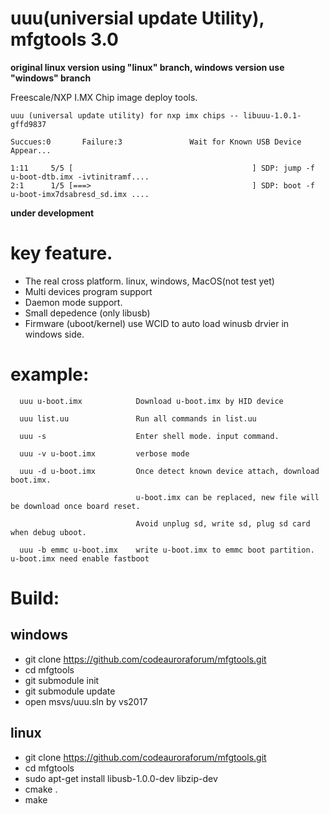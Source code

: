 # uuu(universial update Utility), mfgtools 3.0 

**original linux version using "linux" branch, windows version use "windows" branch**

Freescale/NXP I.MX Chip image deploy tools.

    uuu (universal update utility) for nxp imx chips -- libuuu-1.0.1-gffd9837

    Succues:0       Failure:3               Wait for Known USB Device Appear...

    1:11     5/5 [                                        ] SDP: jump -f u-boot-dtb.imx -ivtinitramf....
    2:1      1/5 [===>                                    ] SDP: boot -f u-boot-imx7dsabresd_sd.imx ....


**under development**

# key feature. 
 - The real cross platform. linux, windows, MacOS(not test yet)
 - Multi devices program support
 - Daemon mode support.
 - Small depedence (only libusb)
 - Firmware (uboot/kernel) use WCID to auto load winusb drvier in windows side.

# example:
```
  uuu u-boot.imx            Download u-boot.imx by HID device
  
  uuu list.uu               Run all commands in list.uu
  
  uuu -s                    Enter shell mode. input command. 

  uuu -v u-boot.imx         verbose mode
 
  uuu -d u-boot.imx         Once detect known device attach, download boot.imx. 
                            
                            u-boot.imx can be replaced, new file will be download once board reset.
                            
                            Avoid unplug sd, write sd, plug sd card when debug uboot.
                            
  uuu -b emmc u-boot.imx    write u-boot.imx to emmc boot partition. u-boot.imx need enable fastboot
```

# Build:

## windows
- git clone https://github.com/codeauroraforum/mfgtools.git
- cd mfgtools
- git submodule init
- git submodule update
- open msvs/uuu.sln by vs2017

## linux
- git clone https://github.com/codeauroraforum/mfgtools.git
- cd mfgtools
- sudo apt-get install libusb-1.0.0-dev libzip-dev
- cmake .
- make
